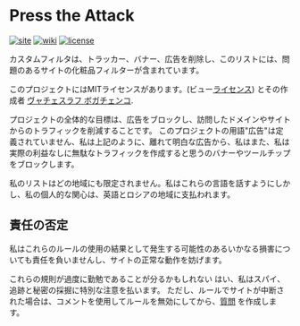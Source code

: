 <!--
This file is part of the Press the Attack project,
Copyright (c) 2018 Bogachenko Vyacheslav

Press the Attack is a free project: you can distribute it and/or modify
it in accordance with the MIT license published by the Massachusetts Institute of Technology.

The Press the Attack project is distributed in the hope that it will be useful,
and is provided "AS IS", WITHOUT ANY WARRANTY, EXPRESSLY EXPRESSED OR IMPLIED.
WE ARE NOT RESPONSIBLE FOR ANY DAMAGES DUE TO THE USE OF THIS PROJECT OR ITS PARTS.
For more information, see the MIT license.

Author: Bogachenko Vyacheslav <https://github.com/bogachenko>
Email: bogachenkove@gmail.com
Github: https://github.com/bogachenko/presstheattack/
Last modified: 27 November 2018
License: MIT <https://github.com/bogachenko/presstheattack/blob/master/LICENSE.md>
Problem reports: https://github.com/bogachenko/presstheattack/issues
Title: README.ja-JP.md
URL: https://raw.githubusercontent.com/bogachenko/presstheattack/master/README.ja-JP.md
Wiki: https://github.com/bogachenko/presstheattack/wiki

Download the entire Press the Attack project at https://github.com/bogachenko/presstheattack/archive/master.zip -->

# Press the Attack
[![site](https://img.shields.io/badge/site-up-%233fb912.svg)](https://bogachenko.github.io/presstheattack/)
[![wiki](https://img.shields.io/badge/wiki-up-%233fb912.svg)](https://github.com/bogachenko/presstheattack/wiki)
[![license](https://img.shields.io/badge/license-MIT-%233fb912.svg)](https://raw.githubusercontent.com/bogachenko/presstheattack/master/LICENSE.md)

カスタムフィルタは、トラッカー、バナー、広告を削除し、このリストには、問題のあるサイトの化粧品フィルターが含まれています。

このプロジェクトにはMITライセンスがあります。(ビュー[ライセンス](https://raw.githubusercontent.com/bogachenko/presstheattack/master/LICENSE.md)) とその作成者 [ヴャチェスラフ ボガチェンコ](https://github.com/bogachenko).

プロジェクトの全体的な目標は、広告をブロックし、訪問したドメインやサイトからのトラフィックを削減することです。
このプロジェクトの用語"広告"は定義されていません、私は上記のように、離れて明白な広告から、私はまた、私は実際の利益なしに無駄なトラフィックを作成すると思うのバナーやツールチップをブロックします。

私のリストはどの地域にも限定されません。私はこれらの言語を話すようにしかし、私の個人的な関心は、英語とロシアの地域に支払われます。

## 責任の否定

私はこれらのルールの使用の結果として発生する可能性のあるいかなる損害についても責任を負いませんし、サイトの正常な動作を妨げます。

これらの規則が過度に勤勉であることが分るかもしれない はい、私はスパイ、追跡と秘密の採掘に特別な注意を払います。
ただし、ルールでサイトが中断された場合は、コメントを使用してルールを無効にしてから、[質問](https://github.com/bogachenko/presstheattack/issues) を作成します。
